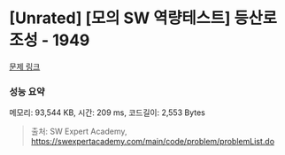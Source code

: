 # [Unrated] [모의 SW 역량테스트] 등산로 조성 - 1949 

[문제 링크](https://swexpertacademy.com/main/code/problem/problemDetail.do?contestProbId=AV5PoOKKAPIDFAUq) 

### 성능 요약

메모리: 93,544 KB, 시간: 209 ms, 코드길이: 2,553 Bytes



> 출처: SW Expert Academy, https://swexpertacademy.com/main/code/problem/problemList.do